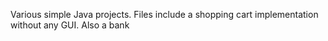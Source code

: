Various simple Java projects. Files include a shopping cart implementation without any GUI. Also a bank 
